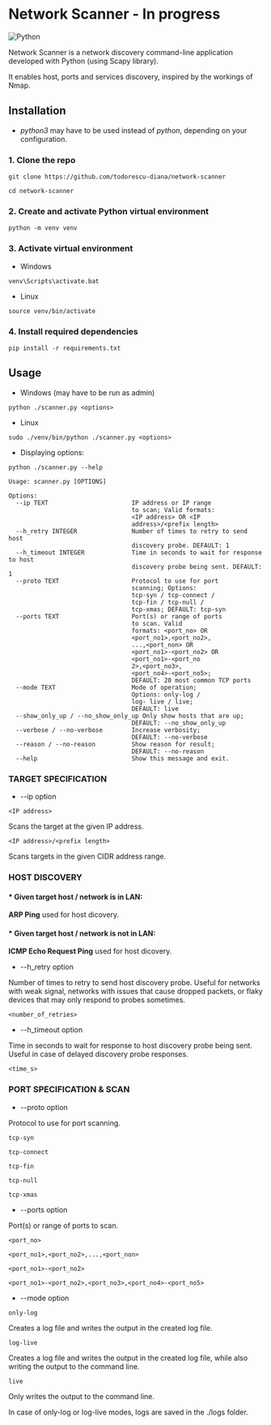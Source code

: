 # Network Scanner - In progress
![Python](https://img.shields.io/badge/python-3670A0?style=for-the-badge&logo=python&logoColor=ffdd54)

Network Scanner is a network discovery command-line application developed with Python (using Scapy library).

It enables host, ports and services discovery, inspired by the workings of Nmap.

## Installation
- _python3_ may have to be used instead of _python_, depending on your configuration.
### 1. Clone the repo
```
git clone https://github.com/todorescu-diana/network-scanner
```
```
cd network-scanner
```

### 2. Create and activate Python virtual environment
```
python -m venv venv
```

### 3. Activate virtual environment
* Windows
```
venv\Scripts\activate.bat
```
* Linux
```
source venv/bin/activate
```

### 4. Install required dependencies
```
pip install -r requirements.txt
```

## Usage
* Windows (may have to be run as admin)
```
python ./scanner.py <options>
```

* Linux
```
sudo ./venv/bin/python ./scanner.py <options>
```

* Displaying options:
```
python ./scanner.py --help
```
```
Usage: scanner.py [OPTIONS]

Options:
  --ip TEXT                       IP address or IP range 
                                  to scan; Valid formats:
                                  <IP address> OR <IP 
                                  address>/<prefix length>
  --h_retry INTEGER               Number of times to retry to send host
                                  discovery probe. DEFAULT: 1
  --h_timeout INTEGER             Time in seconds to wait for response to host
                                  discovery probe being sent. DEFAULT: 1
  --proto TEXT                    Protocol to use for port
                                  scanning; Options:
                                  tcp-syn / tcp-connect /
                                  tcp-fin / tcp-null /
                                  tcp-xmas; DEFAULT: tcp-syn
  --ports TEXT                    Port(s) or range of ports
                                  to scan. Valid
                                  formats: <port_no> OR
                                  <port_no1>,<port_no2>,
                                  ...,<port_non> OR
                                  <port_no1>-<port_no2> OR
                                  <port_no1>-<port_no
                                  2>,<port_no3>,
                                  <port_no4>-<port_no5>;
                                  DEFAULT: 20 most common TCP ports
  --mode TEXT                     Mode of operation;
                                  Options: only-log /
                                  log- live / live;
                                  DEFAULT: live
  --show_only_up / --no_show_only_up Only show hosts that are up;
                                  DEFAULT: --no_show_only_up
  --verbose / --no-verbose        Increase verbosity;
                                  DEFAULT: --no-verbose
  --reason / --no-reason          Show reason for result;
                                  DEFAULT: --no-reason
  --help                          Show this message and exit.
```

### TARGET SPECIFICATION

* --ip option
```
<IP address>
```
Scans the target at the given IP address.
```
<IP address>/<prefix length>
```
Scans targets in the given CIDR address range.

### HOST DISCOVERY
#### * Given target host / network is in LAN:
**ARP Ping** used for host dicovery.
#### * Given target host / network is not in LAN:
**ICMP Echo Request Ping** used for host dicovery.

* --h_retry option

Number of times to retry to send host discovery probe. Useful for networks with weak signal, networks with issues that cause dropped packets, or flaky devices that may only respond to probes sometimes.
```
<number_of_retries>
```

* --h_timeout option             

Time in seconds to wait for response to host discovery probe being sent. Useful in case of delayed discovery probe responses.
```
<time_s>
```

### PORT SPECIFICATION & SCAN
* --proto option

Protocol to use for port scanning.
```
tcp-syn
```
```
tcp-connect
```
```
tcp-fin
```
```
tcp-null
```
```
tcp-xmas
```
* --ports option

 Port(s) or range of ports to scan.
```
<port_no>
```
```
<port_no1>,<port_no2>,...,<port_non>
```
```
<port_no1>-<port_no2>
```
```
<port_no1>-<port_no2>,<port_no3>,<port_no4>-<port_no5>
```

*  --mode option
```
only-log
```
Creates a log file and writes the output in the created log file.
```
log-live
```
Creates a log file and writes the output in the created log file, while also writing the output to the command line.
```
live
```
Only writes the output to the command line.

In case of only-log or log-live modes, logs are saved in the ./logs folder.